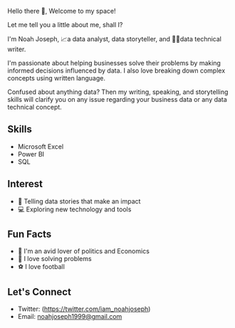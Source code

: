 Hello there 👋, Welcome to my space!

Let me tell you a little about me, shall I?

I'm Noah Joseph, 📈a data analyst, data storyteller, and 🧑‍💻data technical writer.

I'm passionate about helping businesses solve their problems by making informed decisions influenced by data. I also love breaking down complex concepts using written language.

Confused about anything data? Then my writing, speaking, and storytelling skills will clarify you on any issue regarding your business data or any data technical concept.

## Skills

- Microsoft Excel
- Power BI
- SQL

## Interest
- 📖 Telling data stories that make an impact
- 💻 Exploring new technology and tools 

## Fun Facts
- 📖 I'm an avid lover of politics and Economics
- 📝 I love solving problems
- ⚽️ I love football

## Let's Connect 
- Twitter: (https://twitter.com/iam_noahjoseph)
- Email: noahjoseph1999@gmail.com

